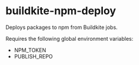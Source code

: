 # buildkite-npm-deploy

Deploys packages to npm from Buildkite jobs.

Requires the following global environment variables:
* NPM_TOKEN
* PUBLISH_REPO
